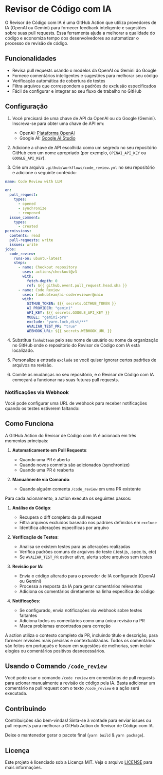 # Revisor de Código com IA

O Revisor de Código com IA é uma GitHub Action que utiliza provedores de IA (OpenAI ou Gemini) para fornecer feedback inteligente e sugestões sobre suas pull requests. Essa ferramenta ajuda a melhorar a qualidade do código e economiza tempo dos desenvolvedores ao automatizar o processo de revisão de código.

## Funcionalidades

- Revisa pull requests usando o modelos da OpenAI ou Gemini do Google
- Fornece comentários inteligentes e sugestões para melhorar seu código
- Verificação automática de cobertura de testes
- Filtra arquivos que correspondem a padrões de exclusão especificados
- Fácil de configurar e integrar ao seu fluxo de trabalho no GitHub

## Configuração

1. Você precisará de uma chave de API da OpenAI ou do Google (Gemini). Inscreva-se para obter uma chave de API em:
   - OpenAI: [Plataforma OpenAI](https://platform.openai.com/signup)
   - Google AI: [Google AI Studio](https://makersuite.google.com/app/apikey)

2. Adicione a chave de API escolhida como um segredo no seu repositório GitHub com um nome apropriado (por exemplo, `OPENAI_API_KEY` ou `GOOGLE_API_KEY`).

3. Crie um arquivo `.github/workflows/code_review.yml` no seu repositório e adicione o seguinte conteúdo:

```yaml
name: Code Review with LLM

on:
  pull_request:
    types:
      - opened
      - synchronize
      - reopened
  issue_comment:
    types:
      - created
permissions:
  contents: read
  pull-requests: write
  issues: write
jobs:
  code_review:
    runs-on: ubuntu-latest
    steps:
      - name: Checkout repository
        uses: actions/checkout@v3
        with:
          fetch-depth: 0
          ref: ${{ github.event.pull_request.head.sha }}
      - name: Code Review
        uses: fanhubteam/ai-codereviewer@main
        with:
          GITHUB_TOKEN: ${{ secrets.GITHUB_TOKEN }}
          AI_PROVIDER: "gemini"
          API_KEY: ${{ secrets.GOOGLE_API_KEY }}
          MODEL: "gemini-pro"
          exclude: "yarn.lock,dist/**"
          AVALIAR_TEST_PR: "true"
          WEBHOOK_URL: ${{ secrets.WEBHOOK_URL }}
```

4. Substitua `fanhubteam` pelo seu nome de usuário ou nome da organização no GitHub onde o repositório do Revisor de Código com IA está localizado.

5. Personalize a entrada `exclude` se você quiser ignorar certos padrões de arquivos na revisão.

6. Comite as mudanças no seu repositório, e o Revisor de Código com IA começará a funcionar nas suas futuras pull requests.

### Notificações via Webhook

Você pode configurar uma URL de webhook para receber notificações quando os testes estiverem faltando:

## Como Funciona

A GitHub Action do Revisor de Código com IA é acionada em três momentos principais:

1. **Automaticamente em Pull Requests**:
   - Quando uma PR é aberta
   - Quando novos commits são adicionados (synchronize)
   - Quando uma PR é reaberta

2. **Manualmente via Comando**:
   - Quando alguém comenta `/code_review` em uma PR existente

Para cada acionamento, a action executa os seguintes passos:

1. **Análise do Código**:
   - Recupera o diff completo da pull request
   - Filtra arquivos excluídos baseado nos padrões definidos em `exclude`
   - Identifica alterações específicas por arquivo

2. **Verificação de Testes**:
   - Analisa se existem testes para as alterações realizadas
   - Verifica padrões comuns de arquivos de teste (.test.js, .spec.ts, etc)
   - Se `AVALIAR_TEST_PR` estiver ativo, alerta sobre arquivos sem testes

3. **Revisão por IA**:
   - Envia o código alterado para o provedor de IA configurado (OpenAI ou Gemini)
   - Processa a resposta da IA para gerar comentários relevantes
   - Adiciona os comentários diretamente na linha específica do código

4. **Notificações**:
   - Se configurado, envia notificações via webhook sobre testes faltantes
   - Adiciona todos os comentários como uma única revisão na PR
   - Marca problemas encontrados para correção

A action utiliza o contexto completo da PR, incluindo título e descrição, para fornecer revisões mais precisas e contextualizadas. Todos os comentários são feitos em português e focam em sugestões de melhorias, sem incluir elogios ou comentários positivos desnecessários.

## Usando o Comando `/code_review`

Você pode usar o comando `/code_review` em comentários de pull requests para acionar manualmente a revisão de código pela IA. Basta adicionar um comentário na pull request com o texto `/code_review` e a ação será executada.

## Contribuindo

Contribuições são bem-vindas! Sinta-se à vontade para enviar issues ou pull requests para melhorar a GitHub Action do Revisor de Código com IA.

Deixe o mantenedor gerar o pacote final (`yarn build` & `yarn package`).

## Licença

Este projeto é licenciado sob a Licença MIT. Veja o arquivo [LICENSE](LICENSE) para mais informações.
